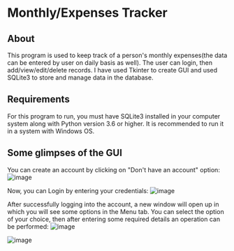 # Monthly/Expenses Tracker
## About
This program is used to keep track of a person's monthly expenses(the data can be entered by user on daily basis as well). The user can login, then add/view/edit/delete records. I have used Tkinter to create GUI and used SQLite3 to store and manage data in the database.
## Requirements
For this program to run, you must have SQLite3 installed in your computer system along with Python version 3.6 or higher. It is recommended to run it in a system with Windows OS.
## Some glimpses of the GUI
You can create an account by clicking on "Don't have an account" option:
![image](https://user-images.githubusercontent.com/55046164/133920932-8605409e-536d-4f83-b9be-0054d372eb0f.png)

Now, you can Login by entering your credentials:
![image](https://user-images.githubusercontent.com/55046164/133920640-36aa98e4-c314-4f97-8307-e7ee76429025.png)

After successfully logging into the account, a new window will open up in which you will see some options in the Menu tab. You can select the option of your choice, then after entering some required details an operation can be performed:
![image](https://user-images.githubusercontent.com/55046164/133920728-f80a952a-dda0-4482-a386-4f80e698ba5b.png)

![image](https://user-images.githubusercontent.com/55046164/133920445-ba8179ef-5770-438a-ab29-9a4cec9d530d.png)

